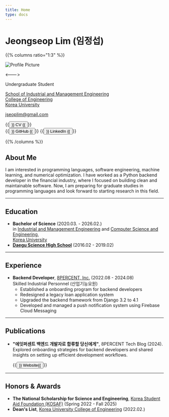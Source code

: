 ```yaml
---
title: Home
type: docs
---
```


# Jeongseop Lim (임정섭)

{{% columns ratio="1:3" %}} <!-- begin columns block -->

![Profile Picture](/images/profile.jpg)

<---> <!-- magic separator, between columns -->

Undergraduate Student  

[School of Industrial and Management Engineering](https://ie.korea.ac.kr/ie/index.do)  
[College of Engineering](https://eng.korea.ac.kr/main/main.html)  
[Korea University](https://www.korea.ac.kr/sites/ko/index.do)  

<i class="fas fa-envelope"></i> <jseoplim@gmail.com>

{{<button href="/pdf/cv.pdf" target="_blank" rel="noopener noreferrer">}}
  <i class="fas fa-file-pdf" style="color: #FD0E02; font-size: 1.2em;"></i> CV
{{</button>}}  
{{<button href="https://github.com/jseop-lim" target="_blank" rel="noopener noreferrer">}}
  <i class="fab fa-github" style="color: #1A1F25; font-size: 1.2em;"></i> GitHub
{{</button>}}
{{<button href="https://www.linkedin.com/in/jseop-lim" target="_blank" rel="noopener noreferrer">}}
  <i class="fab fa-linkedin" style="color: #0B66C2; font-size: 1.2em;"></i> LinkedIn
{{</button>}}

<!-- <a href="/pdf/cv.pdf" target="_blank" rel="noopener noreferrer" style="text-decoration: none;">
  <i class="fas fa-file-pdf" style="color: #FD0E02; font-size: 1.2em;"></i> CV
</a>
<a href="https://github.com/jseop-lim" target="_blank" rel="noopener noreferrer" style="text-decoration: none; margin-left: 10px;">
  <i class="fab fa-github" style="color: #1A1F25; font-size: 1.2em;"></i> GitHub
</a>
<a href="https://www.linkedin.com/in/jseop-lim" target="_blank" rel="noopener noreferrer" style="text-decoration: none; margin-left: 10px;">
  <i class="fab fa-linkedin" style="color: #0B66C2; font-size: 1.2em;"></i> LinkedIn
</a> -->

{{% /columns %}}

## About Me

I am interested in programming languages, software engineering, machine learning, and numerical optimization. I have worked as a Python backend developer in the financial industry, where I focused on building clean and maintainable software. Now, I am preparing for graduate studies in programming languages and look forward to starting research in this field.

---

## Education

- **Bachelor of Science** (2020.03. - 2026.02.)  
  in [Industrial and Management Engineering](https://ie.korea.ac.kr/ie/index.do) and [Computer Science and Engineering](https://cs.korea.ac.kr/cs/index.do),  
  [Korea University](https://www.korea.ac.kr/sites/ko/index.do)
- **[Daegu Science High School](https://dshs.dge.hs.kr/dshsh/main.do)** (2016.02 - 2019.02)

---

## Experience

- **Backend Developer**, [8PERCENT, Inc.](https://8percent.kr/) (2022.08 - 2024.08)  
  Skilled Industrial Personnel (산업기능요원)
  - Established a onboarding program for backend developers
  - Redesigned a legacy loan application system
  - Upgraded the backend framework from Django 3.2 to 4.1
  - Developed and managed a push notification system using Firebase Cloud Messaging

---

## Publications

- **"에잇퍼센트 백엔드 개발자로 합류할 당신에게"**, 8PERCENT Tech Blog (2024).  
  Explored onboarding strategies for backend developers and shared insights on setting up efficient development workflows.
  
  {{<button href="https://8percent.github.io/2024-07-14/%EB%B0%B1%EC%97%94%EB%93%9C-%EC%98%A8%EB%B3%B4%EB%94%A9-%EC%88%98%EB%A6%BD/" target="_blank" rel="noopener noreferrer">}}<i class="fas fa-globe"></i> Website{{</button>}}

---

## Honors & Awards

- **The National Scholarship for Science and Engineering**, [Korea Student Aid Foundation (KOSAF)](https://www.kosaf.go.kr/ko/main.do) (Spring 2022 - Fall 2025)  
- **Dean's List**, [Korea University College of Engineering](https://eng.korea.ac.kr/main/main.html) (2022.02.)
